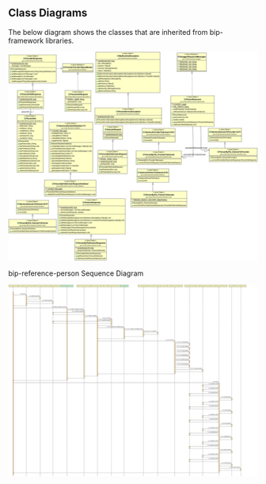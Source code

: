 
## Class Diagrams

The below diagram shows the classes that are inherited from bip-framework libraries.

<img src = "/docs/images/framework-reference-person.jpg">

bip-reference-person Sequence Diagram

<img src = "/docs/images/bip-reference-person-sequence-diagram.png">
